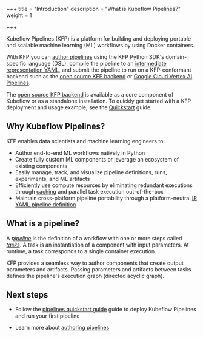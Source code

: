 +++
title = "Introduction"
description = "What is Kubeflow Pipelines?"
weight = 1
                    
+++


Kubeflow Pipelines (KFP) is a platform for building and deploying portable and scalable machine learning (ML) workflows by using Docker containers.

With KFP you can [author pipelines][author-a-pipeline] using the KFP Python SDK's domain-specific language (DSL), compile the pipeline to an [intermediate representation YAML][ir-yaml], and submit the pipeline to run on a KFP-conformant backend such as the [open source KFP backend][oss-be] or [Google Cloud Vertex AI Pipelines](https://cloud.google.com/vertex-ai/docs/pipelines/introduction).

The [open source KFP backend][oss-be] is available as a core component of Kubeflow or as a standalone installation. To quickly get started with a KFP deployment and usage example, see the [Quickstart][quickstart] guide.

<!-- TODO: Include these links once the topic is available -->
<!-- [Learn more about installing Kubeflow][Installation]
[Learn more about installing Kubeflow Pipelines standalone][Installation] -->

## Why Kubeflow Pipelines?
KFP enables data scientists and machine learning engineers to:
* Author end-to-end ML workflows natively in Python
* Create fully custom ML components or leverage an ecosystem of existing components
* Easily manage, track, and visualize pipeline definitions, runs, experiments, and ML artifacts
* Efficiently use compute resources by eliminating redundant executions through [caching][caching] and parallel task execution out-of-the-box
* Maintain cross-platform pipeline portability through a platform-neutral [IR YAML pipeline definition][ir-yaml]

## What is a pipeline?

A [_pipeline_][pipelines] is the definition of a workflow with one or more steps called [_tasks_][tasks]. A task is an instantiation of a component with input parameters. At runtime, a task corresponds to a single container execution.

KFP provides a seamless way to author components that create output parameters and artifacts. Passing parameters and artifacts between tasks defines the pipeline's execution graph (directed acyclic graph).

## Next steps

* Follow the 
  [pipelines quickstart guide][Quickstart] guide to 
  deploy Kubeflow Pipelines and run your first pipeline
<!-- TODO: Uncomment these links once the topic is created -->
<!-- * Learn more about the [different ways to install KFP][installation] -->
* Learn more about [authoring pipelines][author-a-pipeline]

[quickstart]: /docs/components/pipelines/v2/quickstart
[author-a-pipeline]: /docs/components/pipelines/v2/author-a-pipeline
[components]: /docs/components/pipelines/v2/author-a-pipeline/components
[pipelines]: /docs/components/pipelines/v2/author-a-pipeline/pipelines
[tasks]: /docs/components/pipelines/v2/author-a-pipeline/tasks
[compile-a-pipeline]: /docs/components/pipelines/v2/compile-a-pipeline
[installation]: /docs/components/pipelines/v2/installation
[caching]: /docs/components/pipelines/v2/author-a-pipeline/tasks/#caching
[ir-yaml]: /docs/components/pipelines/v2/compile-a-pipeline/#ir-yaml
[oss-be]: http://localhost:1313/docs/components/pipelines/v2/installation/